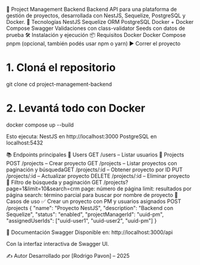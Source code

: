 🧠 Project Management Backend 
Backend API para una plataforma de gestión de proyectos, desarrollada con NestJS, Sequelize, PostgreSQL y Docker. 
🚀 Tecnologías 
NestJS
Sequelize ORM
PostgreSQL
Docker + Docker Compose
Swagger
Validaciones con class-validator
Seeds con datos de prueba 
🛠️ Instalación y ejecución 
📦 Requisitos 
Docker
Docker Compose
pnpm (opcional, también podés usar npm o yarn) 
▶️ Correr el proyecto 
# 1. Cloná el repositorio
git clone <url-del-repo>
cd project-management-backend
# 2. Levantá todo con Docker
docker compose up --build

Esto ejecuta: 
NestJS en http://localhost:3000
PostgreSQL en localhost:5432 

📚 Endpoints principales 
🔐 Users 
GET /users – Listar usuarios
📁 Projects 
POST /projects – Crear proyecto
GET /projects – Listar proyectos con paginación y búsquedaGET /projects/:id – Obtener proyecto por ID
PUT /projects/:id – Actualizar proyecto
DELETE /projects/:id – Eliminar proyecto 
🔎 Filtro de búsqueda y paginación 
GET /projects?page=1&limit=10&search=crm 
page: número de página
limit: resultados por página
search: término parcial para buscar por nombre de proyecto 
🧪 Casos de uso 
✅ Crear un proyecto con PM y usuarios asignados 
POST /projects
{
"name": "Proyecto NestJS",
"description": "Backend con Sequelize",
"status": "enabled",
"projectManagerId": "uuid-pm",
"assignedUserIds": ["uuid-user1", "uuid-user2", "uuid-pm"]
}

🧭 Documentación Swagger 
Disponible en: 
http://localhost:3000/api

Con la interfaz interactiva de Swagger UI. 

✍️ Autor 
Desarrollado por [Rodrigo Pavon] – 2025